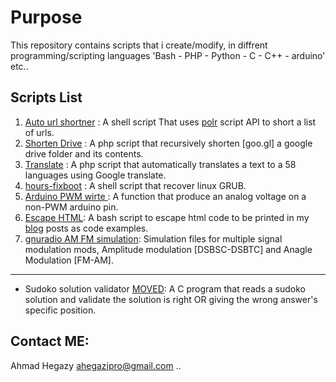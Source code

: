 # Purpose

This repository contains scripts that i create/modify, in diffrent programming/scripting languages 'Bash - PHP - Python - C - C++ - arduino' etc..

## Scripts List
1. [Auto url shortner](auto-url-shortner.sh) : A shell script That uses [polr](http://github.com/cydrobolt/polr) script API to short a list of urls.
2. [Shorten Drive](shorten_drive.php) : A php script that recursively shorten [goo.gl] a google drive folder and its contents.
3. [Translate](translate.php) : A php script that automatically translates a text to a 58 languages using Google translate.
4. [hours-fixboot](horus-fixboot) : A shell script that recover linux GRUB.
5. [Arduino PWM wirte ](pwmwrite.ion): A function that produce an analog voltage on a non-PWM arduino pin.
6. [Escape HTML](htmlEscape.sh): A bash script to escape html code to be printed in my [blog](https://ahegazy.github.io) posts as code examples.
7. [gnuradio AM FM simulation](gnuradio): Simulation files for multiple signal modulation mods, Amplitude modulation [DSBSC-DSBTC] <Coherent and Non Coherent Detection> and Anagle Modulation [FM-AM].

--------
* Sudoko solution validator [MOVED](https://github.com/ahegazy/sudoko-solution-validator): A C program that reads a sudoko solution and validate the solution is right OR giving the wrong answer's specific position.

## Contact ME: 
Ahmad Hegazy <ahegazipro@gmail.com> ..
